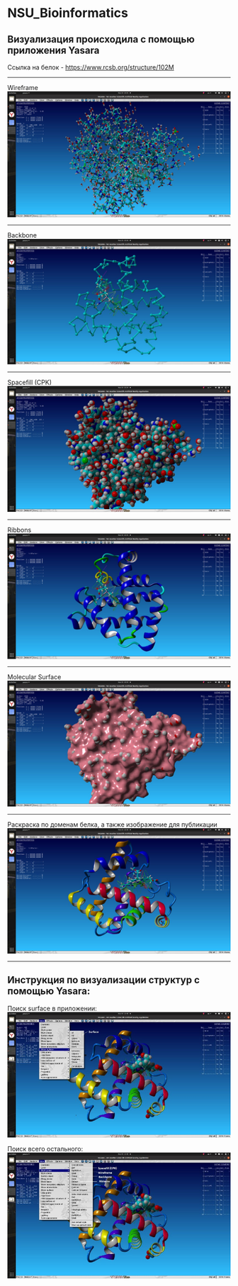 # NSU_Bioinformatics

## Визуализация происходила с помощью приложения Yasara

Ссылка на белок - https://www.rcsb.org/structure/102M
____

Wireframe
![](https://raw.githubusercontent.com/villanellex2/NSU_Bioinformatics/task_3/wireframe.jpeg)

____

Backbone
![](https://raw.githubusercontent.com/villanellex2/NSU_Bioinformatics/task_3/backbone.jpeg)

____

Spacefill (CPK)
![](https://raw.githubusercontent.com/villanellex2/NSU_Bioinformatics/task_3/spacefill.jpeg)

____

Ribbons
![](https://raw.githubusercontent.com/villanellex2/NSU_Bioinformatics/task_3/ribbons.jpeg)

____

Molecular Surface
![](https://raw.githubusercontent.com/villanellex2/NSU_Bioinformatics/task_3/molecular%20surface.jpeg)

____

Раскраска по доменам белка, а также изображение для публикации
![](https://raw.githubusercontent.com/villanellex2/NSU_Bioinformatics/task_3/colored.jpeg)

____

## Инструкция по визуализации структур с помощью Yasara:
Поиск surface в приложении:
![](https://raw.githubusercontent.com/villanellex2/NSU_Bioinformatics/task_3/finding%20surface.jpeg)


Поиск всего остального:
![](https://raw.githubusercontent.com/villanellex2/NSU_Bioinformatics/task_3/finding%20everithing%20else.jpeg)

